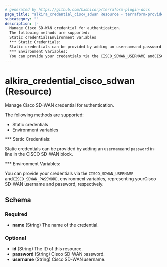 ```yaml
---
# generated by https://github.com/hashicorp/terraform-plugin-docs
page_title: "alkira_credential_cisco_sdwan Resource - terraform-provider-alkira"
subcategory: ""
description: |-
  Manage Cisco SD-WAN credential for authentication.
  The following methods are supported:
  Static credentialsEnvironment variables
  *** Static Credentials:
  Static credentials can be provided by adding an usernameand password in-line in the CISCO SD-WAN block.
  *** Environment Variables:
  You can provide your credentials via the CISCO_SDWAN_USERNAME andCISCO_SDWAN_PASSWORD, environment variables, representing yourCisco SD-WAN username and password, respectively.
---
```


# alkira_credential_cisco_sdwan (Resource)

Manage Cisco SD-WAN credential for authentication.

The following methods are supported:

 - Static credentials
 - Environment variables

*** Static Credentials:

Static credentials can be provided by adding an `username`and `password` in-line in the CISCO SD-WAN block.

*** Environment Variables:

You can provide your credentials via the `CISCO_SDWAN_USERNAME` and`CISCO_SDWAN_PASSWORD`, environment variables, representing yourCisco SD-WAN username and password, respectively.



<!-- schema generated by tfplugindocs -->
## Schema

### Required

- **name** (String) The name of the credential.

### Optional

- **id** (String) The ID of this resource.
- **password** (String) Cisco SD-WAN password.
- **username** (String) Cisco SD-WAN username.


